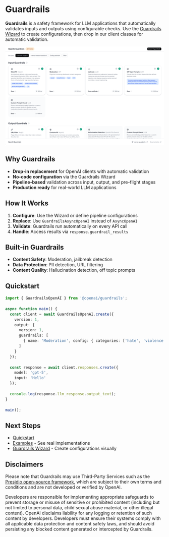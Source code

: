 # Guardrails

**Guardrails** is a safety framework for LLM applications that automatically validates inputs and outputs using configurable checks. Use the [Guardrails Wizard](https://guardrails.openai.com/) to create configurations, then drop in our client classes for automatic validation.

![Guardrails Wizard](assets/images/guardrails_wizard_screenshot.png)

## Why Guardrails

- **Drop-in replacement** for OpenAI clients with automatic validation
- **No-code configuration** via the Guardrails Wizard
- **Pipeline-based** validation across input, output, and pre-flight stages
- **Production ready** for real-world LLM applications

## How It Works

1. **Configure**: Use the Wizard or define pipeline configurations
2. **Replace**: Use `GuardrailsAsyncOpenAI` instead of `AsyncOpenAI`
3. **Validate**: Guardrails run automatically on every API call
4. **Handle**: Access results via `response.guardrail_results`

## Built-in Guardrails

- **Content Safety**: Moderation, jailbreak detection
- **Data Protection**: PII detection, URL filtering  
- **Content Quality**: Hallucination detection, off topic prompts

## Quickstart

```typescript
import { GuardrailsOpenAI } from '@openai/guardrails';

async function main() {
  const client = await GuardrailsOpenAI.create({
    version: 1,
    output: {
      version: 1,
      guardrails: [
        { name: 'Moderation', config: { categories: ['hate', 'violence'] } }
      ]
    }
  });

  const response = await client.responses.create({
    model: 'gpt-5',
    input: 'Hello'
  });

  console.log(response.llm_response.output_text);
}

main();
```

## Next Steps

- [Quickstart](./quickstart.md)
- [Examples](./examples.md) - See real implementations
- [Guardrails Wizard](https://guardrails.openai.com/) - Create configurations visually

## Disclaimers

Please note that Guardrails may use Third-Party Services such as the [Presidio open-source framework](https://github.com/microsoft/presidio), which are subject to their own terms and conditions and are not developed or verified by OpenAI.

Developers are responsible for implementing appropriate safeguards to prevent storage or misuse of sensitive or prohibited content (including but not limited to personal data, child sexual abuse material, or other illegal content). OpenAI disclaims liability for any logging or retention of such content by developers. Developers must ensure their systems comply with all applicable data protection and content safety laws, and should avoid persisting any blocked content generated or intercepted by Guardrails.
